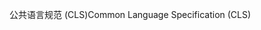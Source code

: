 <span data-ttu-id="81c4a-101">公共语言规范 (CLS)</span><span class="sxs-lookup"><span data-stu-id="81c4a-101">Common Language Specification (CLS)</span></span>